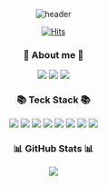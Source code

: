 <div align=center>
	
![header](https://capsule-render.vercel.app/api?type=waving&color=6795F0&height=230&section=header&text=Hi!%20i'm%20Kangho%20Yoo!&fontSize=70&animation=fadeIn&fontColor=FFFFFF&fontAlignY=40)
	
[![Hits](https://hits.seeyoufarm.com/api/count/incr/badge.svg?url=https%3A%2F%2Fgithub.com%2FKanghoYoo%2Fhit-counter&count_bg=%2379C83D&title_bg=%23555555&icon=&icon_color=%23E7E7E7&title=hits&edge_flat=false)](https://hits.seeyoufarm.com)

### 📢 **About me** 📢

<p align="center">
	<a href="https://notion.so/" target="_blank"><img src="https://img.shields.io/badge/Notion-000000?style=flat-square&logo=Notion&logoColor=white"/></a>
	<a href="https://kanghoyoo.github.io/" target="_blank"><img src="https://img.shields.io/badge/Devlop Blog-181717?style=flat-square&logo=GitHub&logoColor=white"/></a>
	<a href="mailto:kangsick98@gmail.com" target="_blank"><img src="https://img.shields.io/badge/Email-EA4335?style=flat-square&logo=Gmail&logoColor=white"/></a>
</p>
	
### 📚️ **Teck Stack** 📚️

<p align="center">
	<img src="https://img.shields.io/badge/JavaScript-ECD53F?style=flat&logo=JavaScript&logoColor=white" />
	<img src="https://img.shields.io/badge/TypeScript-3178C6?style=flat&logo=TypeScript&logoColor=white" />
	<img src="https://img.shields.io/badge/HTML5-E34F26?style=flat&logo=HTML5&logoColor=white" />
	<img src="https://img.shields.io/badge/CSS3-1572B6?style=flat&logo=CSS3&logoColor=white" />
	<img src="https://img.shields.io/badge/styled components-DB7093?style=flat&logo=styled-components&logoColor=white" />
	<img src="https://img.shields.io/badge/Sass-CC6699?style=flat&logo=Sass&logoColor=white" />
	<img src="https://img.shields.io/badge/React-61DAFB?style=flat&logo=React&logoColor=white" />
	<img src="https://img.shields.io/badge/Tailwind CSS-06B6D4?style=flat&logo=tailwindcss&logoColor=white" />
	<!--<img src="https://img.shields.io/badge/Redux CSS-764ABC?style=flat&logo=Redux&logoColor=white" />-->
</p>

### 📊 **GitHub Stats** 📊

[![](https://github-readme-stats.vercel.app/api?username=KanghoYoo&count_private=true&show_icons=true)](https://github.com/KanghoYoo/github-readme-stats)

</div>
